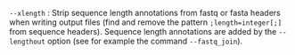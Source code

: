 `--xlength`
: Strip sequence length annotations from fastq or fasta headers when
  writing output files (find and remove the pattern
  `;length=integer[;]` from sequence headers). Sequence length
  annotations are added by the `--lengthout` option (see for example
  the command `--fastq_join`).
